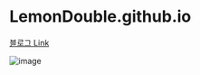 # LemonDouble.github.io

[블로그 Link](https://lemondouble.github.io/) 

![image](https://github.com/LemonDouble/LemonDouble.github.io/assets/31124212/3db855bd-a30b-4154-92dc-1997803126e5)
